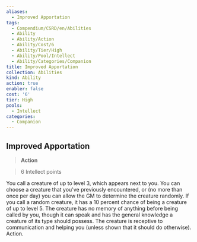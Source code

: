 ```yaml
---
aliases:
  - Improved Apportation
tags:
  - Compendium/CSRD/en/Abilities
  - Ability
  - Ability/Action
  - Ability/Cost/6
  - Ability/Tier/High
  - Ability/Pool/Intellect
  - Ability/Categories/Companion
title: Improved Apportation
collection: Abilities
kind: Ability
action: true
enabler: false
cost: '6'
tier: High
pools:
  - Intellect
categories:
  - Companion
---
```

## Improved Apportation    
>**Action**    
>6 Intellect points  
    
You call a creature of up to level 3, which appears next to you. You can choose a creature that you've previously encountered, or (no more than once per day) you can allow the GM to determine the creature randomly. If you call a random creature, it has a 10 percent chance of being a creature of up to level 5. The creature has no memory of anything before being called by you, though it can speak and has the general knowledge a creature of its type should possess. The creature is receptive to communication and helping you (unless shown that it should do otherwise). Action.